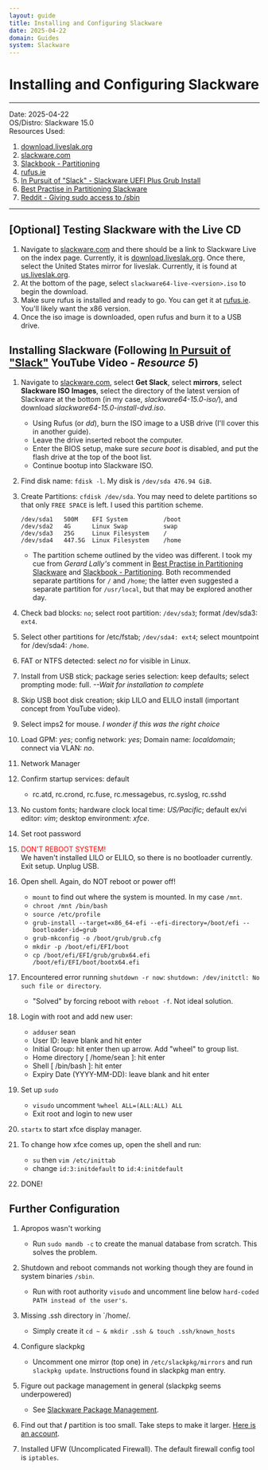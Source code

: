 ```yaml
---
layout: guide
title: Installing and Configuring Slackware
date: 2025-04-22
domain: Guides
system: Slackware
---
```


# Installing and Configuring Slackware

---

Date: 2025-04-22  
OS/Distro: Slackware 15.0  
Resources Used:  
1. [download.liveslak.org](https://download.liveslak.org)  
2. [slackware.com](http://www.slackware.com)  
3. [Slackbook - Partitioning](https://www.slackbook.org/html/installation-partitioning.html)  
4. [rufus.ie](https://rufus.ie/en/) 
5. [In Pursuit of "Slack" - Slackware UEFI Plus Grub Install](https://m.youtube.com/watch?v=OZeJd5JPQro&pp=0gcJCdgAo7VqN5tD)  
6. [Best Practise in Partitioning Slackware](https://www.linuxquestions.org/questions/slackware-14/best-practise-in-partitioning-slackware-874007/)  
7. [Reddit - Giving sudo access to /sbin](https://www.reddit.com/r/slackware/comments/tvvzdw/comment/i3djzos/?utm_source=share&utm_medium=mweb3x&utm_name=mweb3xcss&utm_term=1&utm_content=share_button)  

---

## [Optional] Testing Slackware with the Live CD

1. Navigate to [slackware.com](http://www.slackware.com) and there should be a link to Slackware Live on the index page. Currently, it is [download.liveslak.org](https://download.liveslak.org). Once there, select the United States mirror for liveslak. Currently, it is found at [us.liveslak.org](https://us.liveslak.org).
2. At the bottom of the page, select `slackware64-live-<version>.iso` to begin the download.
3. Make sure rufus is installed and ready to go. You can get it at [rufus.ie](https://rufus.ie/en/). You'll likely want the x86 version.
4. Once the iso image is downloaded, open rufus and burn it to a USB drive. 

## Installing Slackware (Following [In Pursuit of "Slack"](https://m.youtube.com/watch?v=OZeJd5JPQro&pp=0gcJCdgAo7VqN5tD) YouTube Video - *Resource 5*)

1. Navigate to [slackware.com](http://www.slackware.com), select **Get Slack**, select **mirrors**, select **Slackware ISO Images**, select the directory of the latest version of Slackware at the bottom (in my case, *slackware64-15.0-iso/*), and download *slackware64-15.0-install-dvd.iso*. 
    - Using Rufus (or *dd*), burn the ISO image to a USB drive (I'll cover this in another guide).
    - Leave the drive inserted reboot the computer.
    - Enter the BIOS setup, make sure *secure boot* is disabled, and put the flash drive at the top of the boot list.
    - Continue bootup into Slackware ISO.
2. Find disk name: `fdisk -l`. My disk is `/dev/sda 476.94 GiB`.
3. Create Partitions: `cfdisk /dev/sda`. You may need to delete partitions so that only `FREE SPACE` is left. I used this partition scheme.
    
    ```
    /dev/sda1   500M    EFI System          /boot
    /dev/sda2   4G      Linux Swap          swap
    /dev/sda3   25G     Linux Filesystem    /
    /dev/sda4   447.5G  Linux Filesystem    /home
    ```
    - The partition scheme outlined by the video was different. I took my cue from _Gerard Lally's_ comment in [Best Practise in Partitioning Slackware](https://www.linuxquestions.org/questions/slackware-14/best-practise-in-partitioning-slackware-874007/) and [Slackbook - Partitioning](https://www.slackbook.org/html/installation-partitioning.html). Both recommended separate partitions for `/` and `/home`; the latter even suggested a separate partition for `/usr/local`, but that may be explored another day.

4. Check bad blocks: `no`; select root partition: `/dev/sda3`; format /dev/sda3: `ext4`.
5. Select other partitions for /etc/fstab; `/dev/sda4: ext4`; select mountpoint for /dev/sda4: `/home`.
6. FAT or NTFS detected: select _no_ for visible in Linux.
7. Install from USB stick; package series selection: keep defaults; select prompting mode: full. _--Wait for installation to complete_
8. Skip USB boot disk creation; skip LILO and ELILO install (important concept from YouTube video).
9. Select imps2 for mouse. _I wonder if this was the right choice_
10. Load GPM: _yes_; config network: _yes_; Domain name: _localdomain_; connect via VLAN: _no_.
11. Network Manager
12. Confirm startup services: default
    - rc.atd, rc.crond, rc.fuse, rc.messagebus, rc.syslog, rc.sshd

13. No custom fonts; hardware clock local time: _US/Pacific_; default ex/vi editor: _vim_; desktop environment: _xfce_.
14. Set root password
15. <div style="color:red">DON'T REBOOT SYSTEM!</div> We haven't installed LILO or ELILO, so there is no bootloader currently. Exit setup. Unplug USB.
16. Open shell. Again, do NOT reboot or power off!
    - `mount` to find out where the system is mounted. In my case `/mnt`.
    - `chroot /mnt /bin/bash`
    - `source /etc/profile`
    - `grub-install --target=x86_64-efi --efi-directory=/boot/efi --bootloader-id=grub`
    - `grub-mkconfig -o /boot/grub/grub.cfg`
    - `mkdir -p /boot/efi/EFI/boot`
    - `cp /boot/efi/EFI/grub/grubx64.efi /boot/efi/EFI/boot/bootx64.efi`

17. Encountered error running `shutdown -r now`: `shutdown: /dev/initctl: No such file or directory`.
    - "Solved" by forcing reboot with `reboot -f`. Not ideal solution.

18. Login with root and add new user:
    - `adduser` sean
    - User ID: leave blank and hit enter
    - Initial Group: hit enter then up arrow. Add "wheel" to group list.
    - Home directory [ /home/sean ]: hit enter
    - Shell [ /bin/bash ]: hit enter
    - Expiry Date (YYYY-MM-DD): leave blank and hit enter

19. Set up `sudo`
    - `visudo` uncomment `%wheel ALL=(ALL:ALL) ALL`
    - Exit root and login to new user

20. `startx` to start xfce display manager.
21. To change how xfce comes up, open the shell and run:
    - `su` then `vim /etc/inittab`
    - change `id:3:initdefault` to `id:4:initdefault`

22. DONE!

## Further Configuration

1. Apropos wasn't working
    - Run `sudo mandb -c` to create the manual database from scratch. This solves the problem.

2. Shutdown and reboot commands not working though they are found in system binaries `/sbin`.
    - Run with root authority `visudo` and uncomment line below `hard-coded PATH instead of the user's`.

3. Missing .ssh directory in `/home/<user>.
    - Simply create it `cd ~ & mkdir .ssh & touch .ssh/known_hosts`

4. Configure slackpkg
    - Uncomment one mirror (top one) in `/etc/slackpkg/mirrors` and run `slackpkg update`. Instructions found in slackpkg man entry.

5. Figure out package management in general (slackpkg seems underpowered)
    - See [Slackware Package Management](slackware-package-management.md).

6. Find out that **/** partition is too small. Take steps to make it larger. [Here is an account](expand-root-partition.md).
7. Installed UFW (Uncomplicated Firewall). The default firewall config tool is `iptables`.
